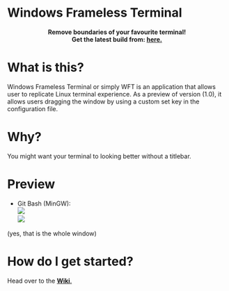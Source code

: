# Windows Frameless Terminal
<p align="center">
  <b>Remove boundaries of your favourite terminal!</b> <br>
  <strong>Get the latest build from: <a href=https://github.com/pointerboy/Windows-Frameless-Terminal/releases/tag/beta1.2">here.</a></strong>
</p>
 
# What is this?
Windows Frameless Terminal or simply WFT is an application that allows user to replicate Linux terminal experience. As a preview of version (1.0), it allows users dragging the window by using a custom set key in the configuration file.

# Why?
You might want your terminal to looking better without a titlebar.

# Preview
- Git Bash (MinGW): <br>
<img src="https://i.postimg.cc/dQ8k8ZtM/whole-Window.png"><br>
<img src="https://i.postimg.cc/yxXDBtr6/example.gif"><br>

(yes, that is the whole window)

# How do I get started?
Head over to the <a href="https://github.com/pointerboy/Windows-Frameless-Terminal/wiki"><strong>Wiki</strong>.</a>
